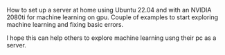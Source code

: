 How to set up a server at home using Ubuntu 22.04 and with an NVIDIA 2080ti for machine learning on gpu. 
Couple of examples to start exploring machine learning and fixing basic errors.

I hope this can help others to explore machine learning usng their pc as a server. 
